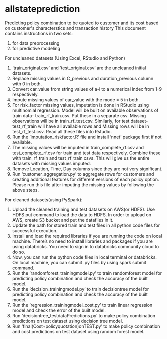 # allstateprediction
Predicting policy combination to be quoted to customer and its cost based on customer's characterstics and transaction history 
This document contains instructions in two sets:
1. for data preprocessing 
2. for predictive modeling 
 
For uncleaned datasets (Using Excel, RStudio and Python) 
1. ‘train_original.csv’ and ‘test_original.csv’ are the uncleaned initial datasets.  
2. Replace missing values in C_previous and duration_previous column with 0 in both.  
3. Convert car_value from string values of a-i to a numerical index from 1-9 respectively. 
4. Impute missing values of car_value with the mode = 5 in both. 
5. For risk_factor missing values, imputation is done in RStudio using multinomial regression. Model will be built on available observations of train data- train_rf_train.csv. Put these in a separate csv. Missing observations will be in train_rf_test.csv. Similarly, for test dataset- test_rf_train will have all available rows and Missing rows will be in test_rf_test.csv. Read all these files into Rstudio. 
6. Run the ‘imputation_riskfactor.R’ file and install ‘nnet’ package first if not available.  
7. The missing values will be imputed in train_complete_rf.csv and test_complete_rf.csv for train and test data respectively. Combine these with train_rf_train and test_rf_train csvs. This will give us the entire datasets with missing values imputed.  
8. Remove Location, Time, Day columns since they are not very significant.  
9. Run ‘customer_aggregation.py’ to aggregate rows for customers and creating additional features for different versions of each policy option. Please run this file after imputing the missing values by following the above steps. 
 
 
For cleaned datasets(using PySpark):  
1. Upload the cleaned training and test datasets on AWS(or HDFS). Use HDFS put command to load the data to HDFS. In order to upload on AWS, create S3 bucket and put the datafiles in it. 
2. Update the path for stored train and test files in all python code files for successful execution.  
3. Install and load the required libraries if you are running the code on local machine. There’s no need to install libraries and packages if you are using databricks. You need to sign in to databricks community cloud to do so. 
4. Now, you can run the python code files in local terminal or databricks. On local machine, you can submit .py files by using spark submit command.  
5. Run the ‘randomforest_trainingmodel.py’ to train randomforest model for predicting policy combination and check the accuracy of the built model.  
6. Run the ‘decision_trainingmodel.py’ to train decisiontree model for predicting policy combination and check the accuracy of the built model. 
7. Run the ‘regression_trainingmodel_cost.py’ to train linear regression model and check the error of the built model. 
8. Run ‘decisiontree_testdataPredictions.py’ to make policy combination predictions on test dataset using decision tree model. 
9. Run ‘final(Cost+policyquotation)onTEST.py’ to make policy combination and cost predictions on test dataset using random forest model. 
